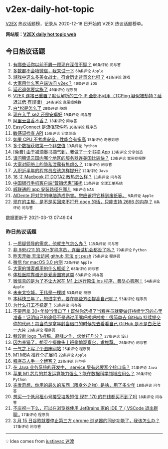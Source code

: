 # v2ex-daily-hot-topic

[V2EX](https://www.v2ex.com/) 热议话题榜，记录从 2020-12-18 日开始的 V2EX 热议话题榜单。

**网站版：[V2EX daily hot topic web](https://boojack.github.io/v2ex-daily-hot-topic-web/)**

## 今日热议话题

<!-- TODAY BEGIN -->

1. [有哪些话你以前不屑一顾现在深信不疑？](https://www.v2ex.com/t/761231) `60条评论` `问与答`
1. [多数都不会喷微信，我来试一下](https://www.v2ex.com/t/761262) `60条评论` `Apple`
1. [游戏中这么多美女战士，符合历史背景文化吗？](https://www.v2ex.com/t/761219) `41条评论` `游戏`
1. [大家用什么客户端访问 v2ex？](https://www.v2ex.com/t/761241) `40条评论` `iOS`
1. [延迟退休要实施了](https://www.v2ex.com/t/761254) `40条评论` `程序员`
1. [V2EX 连接已重置？默认解析的三个 IP 全部不可用（TCPing 疑似被劫持？延迟过低 有规律）](https://www.v2ex.com/t/761226) `24条评论` `宽带症候群`
1. [白*松是怎么了](https://www.v2ex.com/t/761272) `20条评论` `随想`
1. [现在入手 se2 还是安卓好](https://www.v2ex.com/t/761224) `19条评论` `问与答`
1. [阿里云盘香不香？](https://www.v2ex.com/t/761279) `18条评论` `问与答`
1. [EasyConnect 是流氓软件吗](https://www.v2ex.com/t/761277) `16条评论` `程序员`
1. [敏感词检查 API](https://www.v2ex.com/t/761283) `15条评论` `分享创造`
1. [如果 CPU 不考虑安全，性能会有多高](https://www.v2ex.com/t/761229) `15条评论` `奇思妙想`
1. [多个数据获取第一个非空值](https://www.v2ex.com/t/761259) `13条评论` `Python`
1. [[免费] 由于被滴墨书摘气到，我做了一个书摘 App](https://www.v2ex.com/t/761235) `13条评论` `分享创造`
1. [请问腾讯云国内哪个地区的服务器连美国比较快？](https://www.v2ex.com/t/761233) `13条评论` `宽带症候群`
1. [大家对网络上的隐私泄露有焦虑么？](https://www.v2ex.com/t/761288) `12条评论` `问与答`
1. [入职近半年的程序员应该怎样提升?](https://www.v2ex.com/t/761234) `12条评论` `Java`
1. [16 寸 Macbook 打 DOTA2 散热怎么样？](https://www.v2ex.com/t/761276) `11条评论` `问与答`
1. [中国银行手机客户端“营销优惠”骚扰](https://www.v2ex.com/t/761255) `11条评论` `全球工单系统`
1. [威联通的 app 安装路径在哪儿](https://www.v2ex.com/t/761222) `9条评论` `NAS`
1. [AlDente 将对您的电脑造成伤害。您应该将它移到废纸篓。](https://www.v2ex.com/t/761217) `9条评论` `Apple`
1. [现在的主板，是不是买回来不打开 docp 的话，只能支持 2666 的内存？](https://www.v2ex.com/t/761237) `8条评论` `问与答`

数据更新于 2021-03-13 07:49:04

<!-- TODAY END -->

### 昨日热议话题

<!-- YESTERDAY BEGIN -->

1. [一质疑领导的需求，他就生气怎么办？](https://www.v2ex.com/t/761064) `115条评论` `问与答`
1. [非 985/211 的 30+岁程序员，连面试机会都没了吗？](https://www.v2ex.com/t/760929) `79条评论` `Python`
1. [昨天开始,无法访问 github,无法 git push](https://www.v2ex.com/t/760912) `75条评论` `程序员`
1. [微信 for macOS 3.0 内测](https://www.v2ex.com/t/760884) `72条评论` `Apple`
1. [大家的博客都用的什么框架？](https://www.v2ex.com/t/760952) `68条评论` `问与答`
1. [体检医院靠谱还是爱康国宾这类](https://www.v2ex.com/t/760903) `63条评论` `问与答`
1. [微信真的是为了不让大家在 M1 上运行原生 ios 程序，费尽心机啊！](https://www.v2ex.com/t/760885) `54条评论` `Apple`
1. [未来太空城，王伟是一棵树](https://www.v2ex.com/t/760878) `53条评论` `随想`
1. [本科快三年了，想进字节，要在哪些方面提高自己呢？](https://www.v2ex.com/t/760880) `53条评论` `程序员`
1. [为什么打工不稳定？](https://www.v2ex.com/t/760965) `51条评论` `问与答`
1. [不要再拿 30+年龄当借口了！既然你选择了当程序员就要做好持续学习的心里准备！证明自己的途径不是通过用嘴吧啦吧啦啦！很简单去 GitHub 持续提交你的代码！每当总是拿年龄当借口的时候先去看看自己 GitHub 是不是白茫茫一大片](https://www.v2ex.com/t/761149) `28条评论` `程序员`
1. [鲸饺新 logo 飞机稿，巅峰之作，您给打几分？](https://www.v2ex.com/t/761010) `27条评论` `设计`
1. [因为养猫了，想买个摄像头上班偷偷观察它，求推荐。](https://www.v2ex.com/t/761100) `26条评论` `问与答`
1. [一气之下写了个图床网站](https://www.v2ex.com/t/761076) `25条评论` `程序员`
1. [M1 MBA 推荐个扩展坞](https://www.v2ex.com/t/761161) `22条评论` `Apple`
1. [程序员人手一个博客？](https://www.v2ex.com/t/761118) `22条评论` `问与答`
1. [在 Java 业务系统的开发中， service 层有必要写个接口吗？](https://www.v2ex.com/t/760924) `21条评论` `Java`
1. [苹果 M1 芯片的并发运算能力强么？能在数据科学领域应用么？](https://www.v2ex.com/t/761163) `20条评论` `Python`
1. [突发奇想，你用的最久的东西（限身外之物）是啥，用了多少年](https://www.v2ex.com/t/761058) `18条评论` `问与答`
1. [想买一个低月租小号接受垃圾短信 现在 170 的在线都买不到了吗](https://www.v2ex.com/t/760886) `18条评论` `问与答`
1. [不庆祝一下么，可以在浏览器使用 JetBrains 家的 IDE 了 ( VSCode 退出群聊..](https://www.v2ex.com/t/761155) `17条评论` `程序员`
1. [3 月 15 日谷歌就要停止第三方 chrome 浏览器的同步功能了，我该怎么办？](https://www.v2ex.com/t/761099) `17条评论` `问与答`

<!-- YESTERDAY END -->

---

💡 Idea comes from [justjavac 迷渡](https://github.com/justjavac/)
